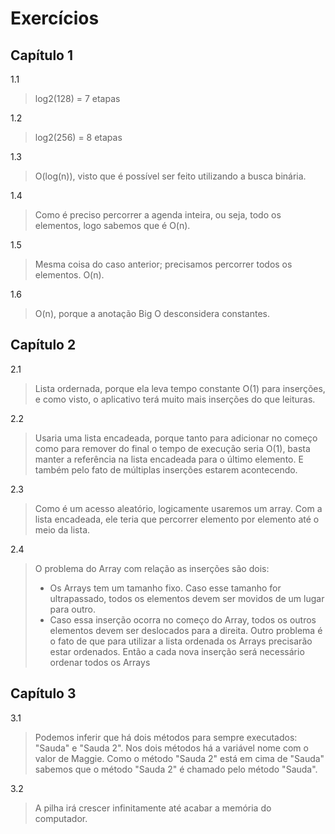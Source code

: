 # Exercícios

## Capítulo 1

1.1 
> log2(128) = 7 etapas

1.2 
> log2(256) = 8 etapas

1.3
> O(log(n)), visto que é possível ser feito utilizando a busca binária.

1.4
> Como é preciso percorrer a agenda inteira, ou seja, todo os elementos, logo sabemos que é O(n).

1.5
> Mesma coisa do caso anterior; precisamos percorrer todos os elementos. O(n).

1.6
> O(n), porque a anotação Big O desconsidera constantes. 

## Capítulo 2

2.1
> Lista ordernada, porque ela leva tempo constante O(1) para inserções, e como visto, o aplicativo terá muito mais inserções do que leituras.

2.2
> Usaria uma lista encadeada, porque tanto para adicionar no começo como para remover do final o tempo de execução seria O(1), basta manter a referência na lista encadeada para o último elemento. E também pelo fato de múltiplas inserções estarem acontecendo. 

2.3
> Como é um acesso aleatório, logicamente usaremos um array. Com a lista encadeada, ele teria que percorrer elemento por elemento até o meio da lista. 

2.4
> O problema do Array com relação as inserções são dois: 
> - Os Arrays tem um tamanho fixo. Caso esse tamanho for ultrapassado, todos os elementos devem ser movidos de um lugar para outro. 
> - Caso essa inserção ocorra no começo do Array, todos os outros elementos devem ser deslocados para a direita. 
> Outro problema é o fato de que para utilizar a lista ordenada os Arrays precisarão estar ordenados. Então a cada nova inserção será necessário ordenar todos os Arrays

## Capítulo 3

3.1
> Podemos inferir que há dois métodos para sempre executados: "Sauda" e "Sauda 2". Nos dois métodos há a variável nome com o valor de Maggie. Como o método "Sauda 2" está em cima de "Sauda" sabemos que o método "Sauda 2" é chamado pelo método "Sauda".

3.2
> A pilha irá crescer infinitamente até acabar a memória do computador. 












